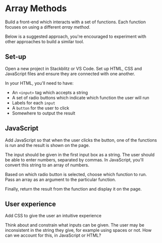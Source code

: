 # Array Methods

Build a front-end which interacts with a set of functions. Each function focuses on using a different _array method_.

Below is a suggested approach, you're encouraged to experiment with other approaches to build a similar tool.

## Set-up

Open a new project in Stackblitz or VS Code. Set up HTML, CSS and JavaScript files and ensure they are connected with one another.

In your HTML, you'll need to have:

- An `<input>` tag which accepts a string
- A set of radio buttons which indicate which function the user will run
- Labels for each `input`
- A `button` for the user to click
- Somewhere to output the result

## JavaScript

Add JavaScript so that when the user clicks the button, one of the functions is run and the result is shown on the page.

The input should be given in the first input box as a string. The user should be able to enter numbers, separated by commas. In JavaScript, you'll convert this string to an array of numbers.

Based on which radio button is selected, choose which function to run. Pass an array as an argument to the particular function.

Finally, return the result from the function and display it on the page.

## User experience

Add CSS to give the user an intuitive experience

Think about and constrain what inputs can be given. The user may be inconsistent in the string they give, for example using spaces or not. How can we account for this, in JavaScript or HTML?

